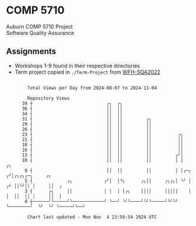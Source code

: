 # COMP 5710
Auburn COMP 5710 Project  
Software Quality Assurance

## Assignments
- Workshops 1-9 found in their respective directories
- Term project copied in `./Term-Project` from [WFH-SQA2022](https://github.com/wumphlett/WFH-SQA2022-AUBURN)

```

        Total Views per Day from 2024-08-07 to 2024-11-04

        Repository Views
      39 ┼                            ╭╮  ╭╮
      36 ┤                            ││  ││
      34 ┤                            ││  ││
      31 ┤                            ││  ││         ╭╮
      29 ┤                            ││  ││         ││
      26 ┤                            ││  ││         ││
      23 ┤                            ││  ││         ││          ╭╮
      21 ┤                            ││  ││         ││          ││
      18 ┤                            ││  ││         ││          ││
      16 ┤                            ││  ││         ││          ││
      13 ┤                            ││  ││         ││         ╭╯│
      10 ┤                            ││  ││         ││         │ │             ╭╮
       8 ┤                            ││  ││         ││         │ │╭─╮         ╭╯│╭╮╭╮╭─╮     ╭╮
       5 ┤             ╭╮            ╭╯│  │╰╮      ╭╮││     ╭╮╭╮│ ╰╯ │        ╭╯ ││╰╯││ │     ││  ╭
       3 ┤      ╭╮     ││            │ │  │ │╭╮    ││││     │││││    │        │  ││  ││ │     ││  │
       0 ┼──────╯╰─────╯╰────────────╯ ╰──╯ ╰╯╰────╯╰╯╰─────╯╰╯╰╯    ╰────────╯  ╰╯  ╰╯ ╰─────╯╰──╯

        Chart last updated - Mon Nov  4 23:56:54 2024 UTC
        
```
